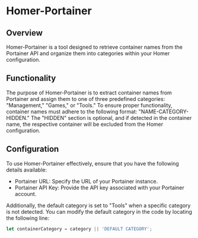 # Homer-Portainer

## Overview
Homer-Portainer is a tool designed to retrieve container names from the Portainer API and organize them into categories within your Homer configuration.

## Functionality
The purpose of Homer-Portainer is to extract container names from Portainer and assign them to one of three predefined categories: "Management," "Games," or "Tools." To ensure proper functionality, container names must adhere to the following format: "NAME-CATEGORY-HIDDEN." The "HIDDEN" section is optional, and if detected in the container name, the respective container will be excluded from the Homer configuration.

## Configuration
To use Homer-Portainer effectively, ensure that you have the following details available:

- Portainer URL: Specify the URL of your Portainer instance.
- Portainer API Key: Provide the API key associated with your Portainer account.

Additionally, the default category is set to "Tools" when a specific category is not detected. You can modify the default category in the code by locating the following line: 

```javascript
let containerCategory = category || 'DEFAULT CATEGORY';
